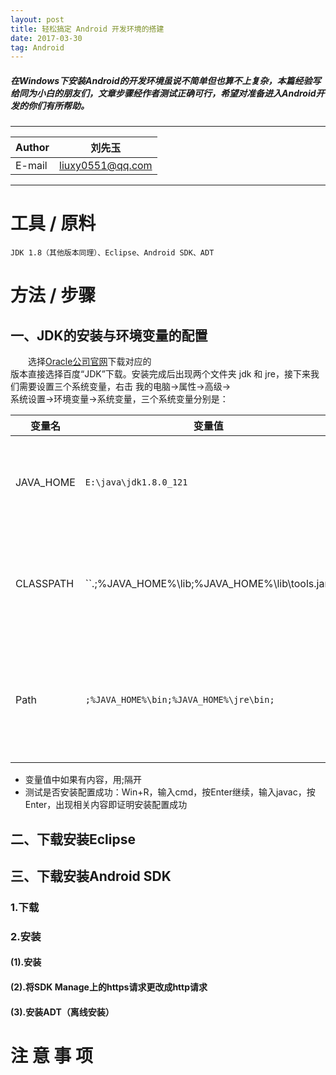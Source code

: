 ```yaml
---
layout: post
title: 轻松搞定 Android 开发环境的搭建
date: 2017-03-30
tag: Android
---
```


#####     在Windows下安装Android的开发环境虽说不简单但也算不上复杂，本篇经验写给同为小白的朋友们，文章步骤经作者测试正确可行，希望对准备进入Android开发的你们有所帮助。

****

|Author|刘先玉|
|---|---
|E-mail|liuxy0551@qq.com

****

# 工具 / 原料

    JDK 1.8（其他版本同理）、Eclipse、Android SDK、ADT

# 方法 / 步骤

## 一、JDK的安装与环境变量的配置

　　选择[Oracle公司官网](http://www.oracle.com/technetwork/java/javase/downloads/jdk8-downloads-2133151.html)下载对应的  
版本直接选择百度“JDK”下载。安装完成后出现两个文件夹 jdk 和 jre，接下来我们需要设置三个系统变量，右击	我的电脑->属性->高级->  
系统设置->环境变量->系统变量，三个系统变量分别是：


|变量名|变量值|备注|
|----|----|----|
|JAVA_HOME|`E:\java\jdk1.8.0_121`|变量值为JDK在你电脑上的安装路径|
|CLASSPATH|``.;%JAVA_HOME%\lib;%JAVA_HOME%\lib\tools.jar`|注意变量值字符串前面有一个"."表示当前目录|
|Path|``;%JAVA_HOME%\bin;%JAVA_HOME%\jre\bin;``|Path属性已存在，可直接编辑，在原来变量后追加即可|

- 变量值中如果有内容，用;隔开
- 测试是否安装配置成功：Win+R，输入cmd，按Enter继续，输入javac，按Enter，出现相关内容即证明安装配置成功

## 二、下载安装Eclipse

## 三、下载安装Android SDK

### 1.下载

### 2.安装

#### (1).安装

#### (2).将SDK Manage上的https请求更改成http请求

#### (3).安装ADT（离线安装）

# 注 意 事 项
